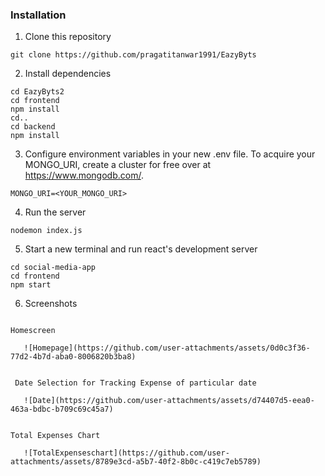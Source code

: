 ### Installation
1) Clone this repository  
```
git clone https://github.com/pragatitanwar1991/EazyByts
```
2) Install dependencies  
```
cd EazyByts2  
cd frontend
npm install
cd..
cd backend
npm install
```
3) Configure environment variables in your new .env file. To acquire your MONGO_URI, create a cluster for free over at https://www.mongodb.com/.
```
MONGO_URI=<YOUR_MONGO_URI> 
```
4) Run the server
```
nodemon index.js
```
5) Start a new terminal and run react's development server
```
cd social-media-app
cd frontend
npm start
```
6) Screenshots
```

Homescreen

   ![Homepage](https://github.com/user-attachments/assets/0d0c3f36-77d2-4b7d-aba0-8006820b3ba8)


 Date Selection for Tracking Expense of particular date

   ![Date](https://github.com/user-attachments/assets/d74407d5-eea0-463a-bdbc-b709c69c45a7)


Total Expenses Chart

   ![TotalExpenseschart](https://github.com/user-attachments/assets/8789e3cd-a5b7-40f2-8b0c-c419c7eb5789)
